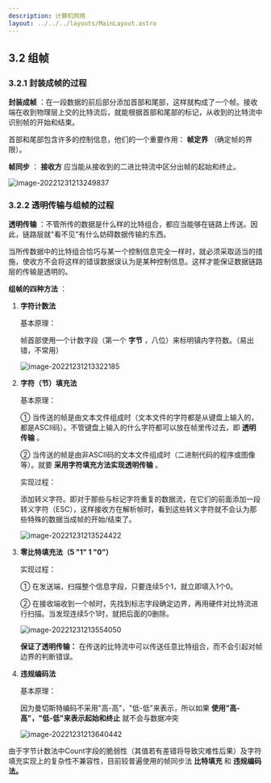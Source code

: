 ```yaml
---
description: 计算机网络
layout: ../../../layouts/MainLayout.astro
---
```


## 3.2 组帧

### 3.2.1 封装成帧的过程

**封装成帧** ：在一段数据的前后部分添加首部和尾部，这样就构成了一个帧。接收端在收到物理层上交的比特流后，就能根据首部和尾部的标记，从收到的比特流中识别帧的开始和结束。

首部和尾部包含许多的控制信息，他们的一个重要作用： **帧定界** （确定帧的界限）。

**帧同步** ： **接收方** 应当能从接收到的二进比特流中区分出帧的起始和终止。

![image-20221231213249837](https://images.drshw.tech/images/notes/image-20221231213249837.png)

### 3.2.2 透明传输与组帧的过程

**透明传输** ：不管所传的数据是什么样的比特组合，都应当能够在链路上传送。因此，链路层就"看不见"有什么妨碍数据传输的东西。

当所传数据中的比特组合恰巧与某一个控制信息完全一样时，就必须采取适当的措施，使收方不会将这样的错误数据误认为是某种控制信息。这样才能保证数据链路层的传输是透明的。

**组帧的四种方法** ：

1. **字符计数法**

   基本原理：

   帧首部使用一个计数字段（第一个 **字节** ，八位）来标明镇内字符数。（易出错，不常用）

   ![image-20221231213322185](https://images.drshw.tech/images/notes/image-20221231213322185.png)

2. **字符（节）填充法**

   基本原理：

   ① 当传送的帧是由文本文件组成时（文本文件的字符都是从键盘上输入的，都是ASCII码）。不管键盘上输入的什么字符都可以放在帧里传过去，即 **透明传输** 。

   ② 当传送的帧是由非ASCII码的文本文件组成时（二进制代码的程序或图像等）。就要 **采用字符填充方法实现透明传输** 。

   实现过程：

   添加转义字符。即对于那些与标记字符重复的数据流，在它们的前面添加一段转义字符（ESC），这样接收方在解析帧时，看到这些转义字符就不会认为那些特殊的数据当成帧的开始/结束了。

   ![image-20221231213524422](https://images.drshw.tech/images/notes/image-20221231213524422.png)

3. **零比特填充法（5 "1" 1 "0"）**

   实现过程：

   ① 在发送端，扫描整个信息字段，只要连续5个1，就立即填入1个0。

   ② 在接收端收到一个帧时，先找到标志字段确定边界，再用硬件对比特流进行扫描。当发现连续5个1时，就把后面的0删除。

   ![image-20221231213554050](https://images.drshw.tech/images/notes/image-20221231213554050.png)

   **保证了透明传输：** 在传送的比特流中可以传送任意比特组合，而不会引起对帧边界的判断错误。

4. **违规编码法**

   基本原理：

   因为曼切斯特编码不采用"高-高"，"低-低"来表示，所以如果 **使用"高-高"，"低-低"来表示起始和终止** 就不会与数据冲突

   ![image-20221231213640442](https://images.drshw.tech/images/notes/image-20221231213640442.png)

由于字节计数法中Count字段的脆弱性（其值若有差错将导致灾难性后果）及字符填充实现上的复杂性不兼容性，目前较普遍使用的帧同步法 **比特填充** 和 **违规编码法。**
